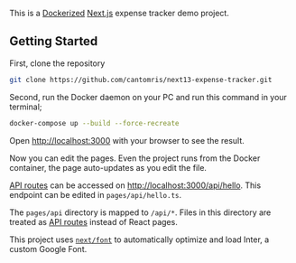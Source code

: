 This is a [Dockerized](https://www.docker.com/) [Next.js](https://nextjs.org/) expense tracker demo project.

## Getting Started

First, clone the repository

```bash
git clone https://github.com/cantomris/next13-expense-tracker.git
```

Second, run the Docker daemon on your PC and run this command in your terminal;

```bash
docker-compose up --build --force-recreate
```

Open [http://localhost:3000](http://localhost:3000) with your browser to see the result.

Now you can edit the pages. Even the project runs from the Docker container, the page auto-updates as you edit the file.

[API routes](https://nextjs.org/docs/api-routes/introduction) can be accessed on [http://localhost:3000/api/hello](http://localhost:3000/api/hello). This endpoint can be edited in `pages/api/hello.ts`.

The `pages/api` directory is mapped to `/api/*`. Files in this directory are treated as [API routes](https://nextjs.org/docs/api-routes/introduction) instead of React pages.

This project uses [`next/font`](https://nextjs.org/docs/basic-features/font-optimization) to automatically optimize and load Inter, a custom Google Font.
